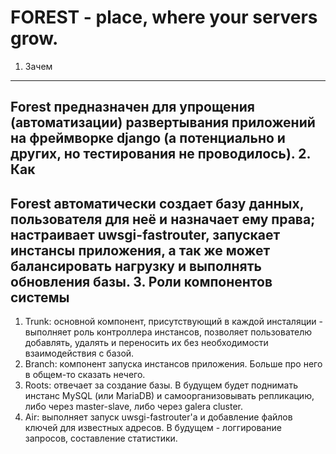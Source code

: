 FOREST - place, where your servers grow.
========

1. Зачем
--------
Forest предназначен для упрощения (автоматизации) развертывания приложений на фреймворке django (а потенциально и других, но тестирования не проводилось).
2. Как
------
Forest автоматически создает базу данных, пользователя для неё и назначает ему права; настраивает uwsgi-fastrouter, запускает инстансы приложения, а так же может балансировать нагрузку и выполнять обновления базы.
3. Роли компонентов системы
---------------------------
1. Trunk:
основной компонент, присутствующий в каждой инсталяции - выполняет роль контроллера инстансов, позволяет пользователю добавлять, удалять и переносить их без необходимости взаимодействия с базой.
2. Branch:
компонент запуска инстансов приложения. Больше про него в общем-то сказать нечего.
3. Roots:
отвечает за создание базы. В будущем будет поднимать инстанс MySQL (или MariaDB) и самоорганизовывать репликацию, либо через master-slave, либо через galera cluster.
4. Air:
выполняет запуск uwsgi-fastrouter'а и добавление файлов ключей для известных адресов. В будущем - логгирование запросов, составление статистики.
